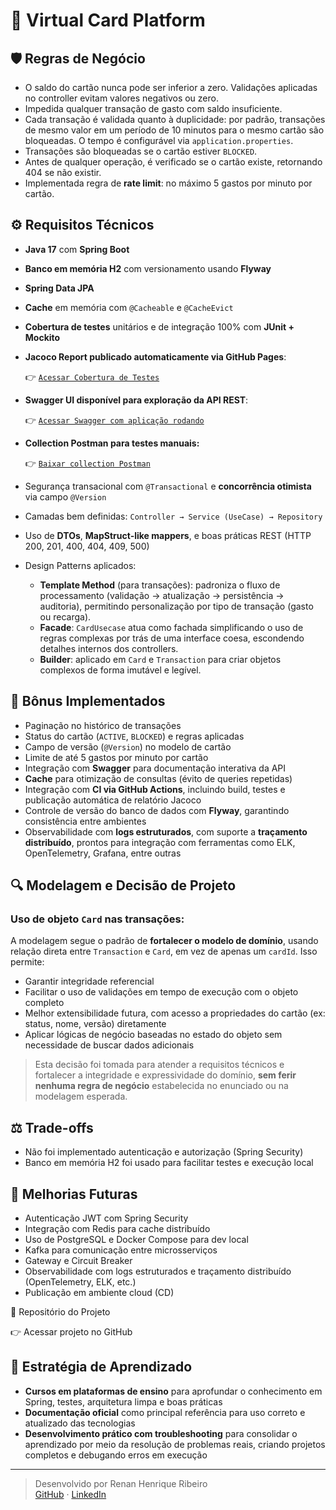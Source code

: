 # 📝 Virtual Card Platform

## 🛡 Regras de Negócio

- O saldo do cartão nunca pode ser inferior a zero. Validações aplicadas no controller evitam valores negativos ou zero.
- Impedida qualquer transação de gasto com saldo insuficiente.
- Cada transação é validada quanto à duplicidade: por padrão, transações de mesmo valor em um período de 10 minutos para o mesmo cartão são bloqueadas. O tempo é configurável via `application.properties`.
- Transações são bloqueadas se o cartão estiver `BLOCKED`.
- Antes de qualquer operação, é verificado se o cartão existe, retornando 404 se não existir.
- Implementada regra de **rate limit**: no máximo 5 gastos por minuto por cartão.

## ⚙️ Requisitos Técnicos

- **Java 17** com **Spring Boot**
- **Banco em memória H2** com versionamento usando **Flyway**
- **Spring Data JPA**
- **Cache** em memória com `@Cacheable` e `@CacheEvict`
- **Cobertura de testes** unitários e de integração 100% com **JUnit + Mockito**
- **Jacoco Report publicado automaticamente via GitHub Pages**:

  👉 [`Acessar Cobertura de Testes`](https://rhribeiro25.github.io/virtual-card-platform)

- **Swagger UI disponível para exploração da API REST**:

  👉 [`Acessar Swagger com aplicação rodando`](http://localhost:8080/swagger-ui.html)

- **Collection Postman para testes manuais:**

  👉 [`Baixar collection Postman`](resources/static/docs/postman-collection.json)

- Segurança transacional com `@Transactional` e **concorrência otimista** via campo `@Version`
- Camadas bem definidas: `Controller → Service (UseCase) → Repository`
- Uso de **DTOs**, **MapStruct-like mappers**, e boas práticas REST (HTTP 200, 201, 400, 404, 409, 500)
- Design Patterns aplicados:
  - **Template Method** (para transações): padroniza o fluxo de processamento (validação → atualização → persistência → auditoria), permitindo personalização por tipo de transação (gasto ou recarga).
  - **Facade**: `CardUsecase` atua como fachada simplificando o uso de regras complexas por trás de uma interface coesa, escondendo detalhes internos dos controllers.
  - **Builder**: aplicado em `Card` e `Transaction` para criar objetos complexos de forma imutável e legível.

## 🌟 Bônus Implementados

- Paginação no histórico de transações
- Status do cartão (`ACTIVE`, `BLOCKED`) e regras aplicadas
- Campo de versão (`@Version`) no modelo de cartão
- Limite de até 5 gastos por minuto por cartão
- Integração com **Swagger** para documentação interativa da API
- **Cache** para otimização de consultas (évito de queries repetidas)
- Integração com **CI via GitHub Actions**, incluindo build, testes e publicação automática de relatório Jacoco
- Controle de versão do banco de dados com **Flyway**, garantindo consistência entre ambientes
- Observabilidade com **logs estruturados**, com suporte a **traçamento distribuído**, prontos para integração com ferramentas como ELK, OpenTelemetry, Grafana, entre outras

## 🔍 Modelagem e Decisão de Projeto

### Uso de objeto `Card` nas transações:

A modelagem segue o padrão de **fortalecer o modelo de domínio**, usando relação direta entre `Transaction` e `Card`, em vez de apenas um `cardId`. Isso permite:

- Garantir integridade referencial
- Facilitar o uso de validações em tempo de execução com o objeto completo
- Melhor extensibilidade futura, com acesso a propriedades do cartão (ex: status, nome, versão) diretamente
- Aplicar lógicas de negócio baseadas no estado do objeto sem necessidade de buscar dados adicionais

> Esta decisão foi tomada para atender a requisitos técnicos e fortalecer a integridade e expressividade do domínio, **sem ferir nenhuma regra de negócio** estabelecida no enunciado ou na modelagem esperada.

## ⚖️ Trade-offs

- Não foi implementado autenticação e autorização (Spring Security)
- Banco em memória H2 foi usado para facilitar testes e execução local

## 🚀 Melhorias Futuras

- Autenticação JWT com Spring Security
- Integração com Redis para cache distribuído
- Uso de PostgreSQL e Docker Compose para dev local
- Kafka para comunicação entre microsserviços
- Gateway e Circuit Breaker
- Observabilidade com logs estruturados e traçamento distribuído (OpenTelemetry, ELK, etc.)
- Publicação em ambiente cloud (CD)

📁 Repositório do Projeto

👉 Acessar projeto no GitHub

## 📙 Estratégia de Aprendizado

- **Cursos em plataformas de ensino** para aprofundar o conhecimento em Spring, testes, arquitetura limpa e boas práticas
- **Documentação oficial** como principal referência para uso correto e atualizado das tecnologias
- **Desenvolvimento prático com troubleshooting** para consolidar o aprendizado por meio da resolução de problemas reais, criando projetos completos e debugando erros em execução

---

> Desenvolvido por Renan Henrique Ribeiro  
> [GitHub](https://github.com/rhribeiro25) · [LinkedIn](https://www.linkedin.com/in/rhribeiro25)


